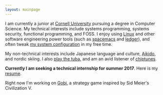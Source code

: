 ```yaml
---
layout: mainpage
---
```

I am currently a junior at [Cornell University](https://www.cornell.edu/)
pursuing a degree in Computer Science. My technical interests include systems
programming, systems security, functional programming, and FOSS. I enjoy
using [Linux](https://www.archlinux.org/) and other software engineering power
tools (such as [spacemacs](http://spacemacs.org/)
and [ledger](http://ledger-cli.org/)), and often
tweak [my system configuration](https://github.com/dudelson/dotfiles) in my free
time.

My non-technical interests include Japanese language and
culture, [Aikido](http://cornellaikidoclub.com/), and nordic skiing. I
also [play the tuba](/static/img/tuba.jpg), and am an avid listener
of [chiptunes](https://bandcamp.com/ubeatlenine).

**Currently I am seeking a technical internship for summer 2017**. Here is my [resume](/static/resume.pdf).

Right now I'm working on [Gobi](https://github.com/JordanGreissman/gobi), a
strategy game inspired by Sid Meier's Civilization V.
